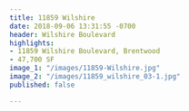 ```yaml
---
title: 11859 Wilshire
date: 2018-09-06 13:31:55 -0700
header: Wilshire Boulevard
highlights:
- 11859 Wilshire Boulevard, Brentwood
- 47,700 SF
image_1: "/images/11859-Wilshire.jpg"
image_2: "/images/11859_wilshire_03-1.jpg"
published: false

---
```

